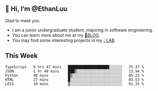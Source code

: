 ## 👋 Hi, I’m @EthanLuu

Glad to meet you.

- I am a junior undergraduate student, majoring in software engineering.
- You can learn more about me at my [📝BLOG](https://blog.ethanloo.cn).
- You may find some interesting projects in my [💡LAB](https://lab.ethanloo.cn).

## This Week
<!--START_SECTION:waka-->
```text
TypeScript   9 hrs 47 mins   ███████████████████░░░░░░   75.37 % 
JSON         1 hr 48 mins    ███▒░░░░░░░░░░░░░░░░░░░░░   13.94 % 
Python       40 mins         █▒░░░░░░░░░░░░░░░░░░░░░░░   05.23 % 
HTML         27 mins         █░░░░░░░░░░░░░░░░░░░░░░░░   03.53 % 
LESS         10 mins         ▒░░░░░░░░░░░░░░░░░░░░░░░░   01.35 % 
```
<!--END_SECTION:waka-->

